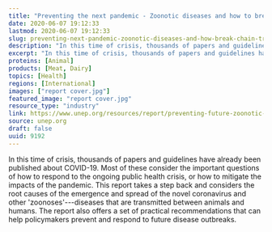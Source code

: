 ```yaml
---
title: "Preventing the next pandemic - Zoonotic diseases and how to break the chain of transmission"
date: 2020-06-07 19:12:33
lastmod: 2020-06-07 19:12:33
slug: preventing-next-pandemic-zoonotic-diseases-and-how-break-chain-transmission
description: "In this time of crisis, thousands of papers and guidelines have already been published about COVID-19. Most of these consider the important questions of how to respond to the ongoing public health crisis, or how to mitigate the impacts of the pandemic. This report takes a step back and considers the root causes of the emergence and spread of the novel coronavirus and other ‘zoonoses’—diseases that are transmitted between animals and humans. The report also offers a set of practical recommendations that can help policymakers prevent and respond to future disease outbreaks. "
excerpt: "In this time of crisis, thousands of papers and guidelines have already been published about COVID-19. Most of these consider the important questions of how to respond to the ongoing public health crisis, or how to mitigate the impacts of the pandemic. This report takes a step back and considers the root causes of the emergence and spread of the novel coronavirus and other ‘zoonoses’—diseases that are transmitted between animals and humans. The report also offers a set of practical recommendations that can help policymakers prevent and respond to future disease outbreaks. "
proteins: [Animal]
products: [Meat, Dairy]
topics: [Health]
regions: [International]
images: ["report cover.jpg"]
featured_image: "report cover.jpg"
resource_type: "industry"
link: https://www.unep.org/resources/report/preventing-future-zoonotic-disease-outbreaks-protecting-environment-animals-and
source: unep.org
draft: false
uuid: 9192
---
```

In this time of crisis, thousands of papers and guidelines have already
been published about COVID-19. Most of these consider the important
questions of how to respond to the ongoing public health crisis, or how
to mitigate the impacts of the pandemic. This report takes a step back
and considers the root causes of the emergence and spread of the novel
coronavirus and other 'zoonoses'---diseases that are transmitted between
animals and humans. The report also offers a set of practical
recommendations that can help policymakers prevent and respond to future
disease outbreaks. 
